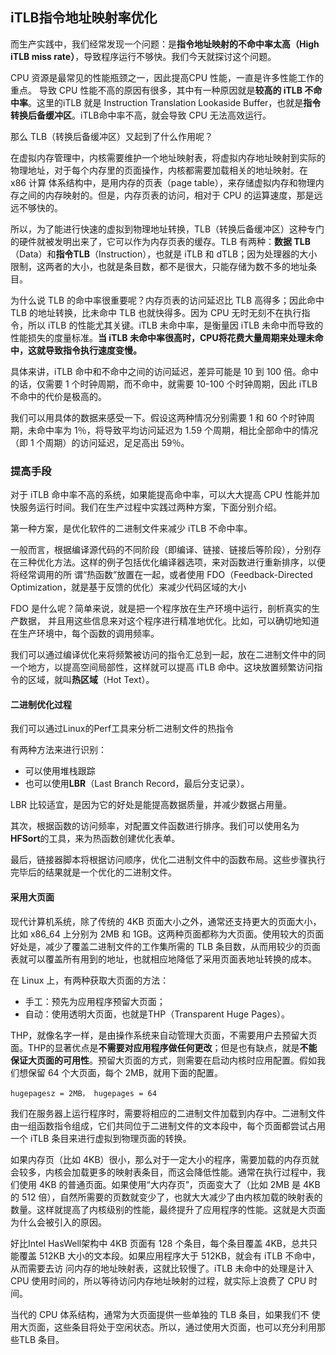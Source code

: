 ## iTLB指令地址映射率优化

而生产实践中，我们经常发现一个问题：是**指令地址映射的不命中率太高（High iTLB miss rate）**，导致程序运行不够快。我们今天就探讨这个问题。 

 CPU 资源是最常见的性能瓶颈之一，因此提高CPU 性能，一直是许多性能工作的重点。 导致 CPU 性能不高的原因有很多，其中有一种原因就是**较高的 iTLB 不命中率**。这里的iTLB 就是 Instruction Translation Lookaside Buffer，也就是**指令转换后备缓冲区**。iTLB命中率不高，就会导致 CPU 无法高效运行。 

那么 TLB（转换后备缓冲区）又起到了什么作用呢？

在虚拟内存管理中，内核需要维护一个地址映射表，将虚拟内存地址映射到实际的物理地址，对于每个内存里的页面操作，内核都需要加载相关的地址映射。在 x86 计算 体系结构中，是用内存的页表（page table），来存储虚拟内存和物理内存之间的内存映射的。但是，内存页表的访问，相对于 CPU 的运算速度，那是远远不够快的。 

所以，为了能进行快速的虚拟到物理地址转换，TLB（转换后备缓冲区）这种专门的硬件就被发明出来了，它可以作为内存页表的缓存。TLB 有两种：**数据 TLB**（Data）和**指令TLB**（Instruction），也就是 iTLB 和 dTLB；因为处理器的大小限制，这两者的大小，也就是条目数，都不是很大，只能存储为数不多的地址条目。 

为什么说 TLB 的命中率很重要呢？内存页表的访问延迟比 TLB 高得多；因此命中 TLB 的地址转换，比未命中 TLB 也就快得多。因为 CPU 无时无刻不在执行指令，所以 iTLB 的性能尤其关键。iTLB 未命中率，是衡量因 iTLB 未命中而导致的性能损失的度量标准。**当 iTLB 未命中率很高时，CPU将花费大量周期来处理未命中，这就导致指令执行速度变慢。**

具体来讲，iTLB 命中和不命中之间的访问延迟，差异可能是 10 到 100 倍。命中的话，仅需要 1 个时钟周期，而不命中，就需要 10-100 个时钟周期，因此 iTLB 不命中的代价是极高的。 

我们可以用具体的数据来感受一下。假设这两种情况分别需要 1 和 60 个时钟周期，未命中率为 1％，将导致平均访问延迟为 1.59 个周期，相比全部命中的情况（即 1 个周期）的访问延迟，足足高出 59％。 

### 提高手段

对于 iTLB 命中率不高的系统，如果能提高命中率，可以大大提高 CPU 性能并加快服务运行时间。我们在生产过程中实践过两种方案，下面分别介绍。

第一种方案，是优化软件的二进制文件来减少 iTLB 不命中率。

一般而言，根据编译源代码的不同阶段（即编译、链接、链接后等阶段），分别存在三种优化方法。这样的例子包括优化编译器选项，来对函数进行重新排序，以便将经常调用的所 谓“热函数”放置在一起，或者使用 FDO（Feedback-Directed Optimization，就是基于反馈的优化）来减少代码区域的大小

FDO 是什么呢？简单来说，就是把一个程序放在生产环境中运行，剖析真实的生产数据， 并且用这些信息来对这个程序进行精准地优化。比如，可以确切地知道在生产环境中，每个函数的调用频率。 

我们可以通过编译优化来将频繁被访问的指令汇总到一起，放在二进制文件中的同一个地方，以提高空间局部性，这样就可以提高 iTLB 命中。这块放置频繁访问指令的区域，就叫**热区域**（Hot Text）。 

####  二进制优化过程

我们可以通过Linux的Perf工具来分析二进制文件的热指令

有两种方法来进行识别：

- 可以使用堆栈跟踪
- 也可以使用**LBR**（Last Branch Record，最后分支记录）。

LBR 比较适宜，是因为它的好处是能提高数据质量，并减少数据占用量。 

其次，根据函数的访问频率，对配置文件函数进行排序。我们可以使用名为**HFSort**的工具，来为热函数创建优化表单。 

最后，链接器脚本将根据访问顺序，优化二进制文件中的函数布局。这些步骤执行完毕后的结果就是一个优化的二进制文件。

#### 采用大页面

现代计算机系统，除了传统的 4KB 页面大小之外，通常还支持更大的页面大小，比如 x86_64 上分别为 2MB 和 1GB。这两种页面都称为大页面。使用较大的页面好处是，减少了覆盖二进制文件的工作集所需的 TLB 条目数，从而用较少的页面表就可以覆盖所有用到的地址，也就相应地降低了采用页面表地址转换的成本。 

在 Linux 上，有两种获取大页面的方法：

- 手工：预先为应用程序预留大页面；
- 自动：使用透明大页面，也就是THP（Transparent Huge Pages）。

THP，就像名字一样，是由操作系统来自动管理大页面，不需要用户去预留大页面。THP的显著优点是**不需要对应用程序做任何更改**；但是也有缺点，就是**不能保证大页面的可用性**。预留大页面的方式，则需要在启动内核时应用配置。假如我们想保留 64 个大页面，每个 2MB，就用下面的配置。 

`hugepagesz = 2MB， hugepages = 64`

我们在服务器上运行程序时，需要将相应的二进制文件加载到内存中。二进制文件由一组函数指令组成，它们共同位于二进制文件的文本段中，每个页面都尝试占用一个 iTLB 条目来进行虚拟到物理页面的转换。 

如果内存页（比如 4KB）很小，那么对于一定大小的程序，需要加载的内存页就会较多，内核会加载更多的映射表条目，而这会降低性能。通常在执行过程中，我们使用 4KB 的普通页面。如果使用“大内存页”，页面变大了（比如 2MB 是 4KB 的 512 倍），自然所需要的页数就变少了，也就大大减少了由内核加载的映射表的数量。这样就提高了内核级别的性能，最终提升了应用程序的性能。这就是大页面为什么会被引入的原因。 

好比Intel HasWell架构中 4KB 页面有 128 个条目，每个条目覆盖 4KB，总共只能覆盖 512KB 大小的文本段。如果应用程序大于 512KB，就会有 iTLB 不命中，从而需要去访 问内存的地址映射表，这就比较慢了。iTLB 未命中的处理是计入 CPU 使用时间的，所以等待访问内存地址映射的过程，就实际上浪费了 CPU 时间。 

当代的 CPU 体系结构，通常为大页面提供一些单独的 TLB 条目，如果我们不 使用大页面，这些条目将处于空闲状态。所以，通过使用大页面，也可以充分利用那些TLB 条目。 